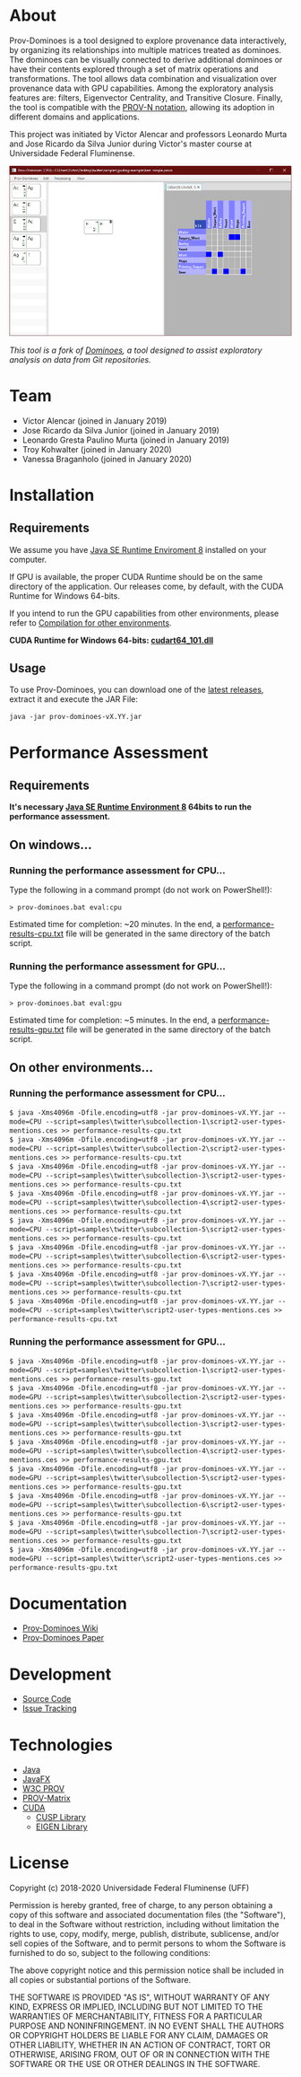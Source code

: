 # About

Prov-Dominoes is a tool designed to explore provenance data interactively, by organizing its relationships into multiple matrices treated as dominoes. The dominoes can be visually connected to derive additional dominoes or have their contents explored through a set of matrix operations and transformations. The tool allows data combination and visualization over provenance data with GPU capabilities. Among the exploratory analysis features are: filters, Eigenvector Centrality, and Transitive Closure. Finally, the tool is compatible with the [PROV-N notation](https://www.w3.org/TR/prov-n/), allowing its adoption in different domains and applications.

This project was initiated by Victor Alencar and professors Leonardo Murta and Jose Ricardo da Silva Junior during Victor's master course at Universidade Federal Fluminense.

![Prov-Dominoes GUI](https://github.com/gems-uff/prov-dominoes/blob/media/gui.png?raw=true)

*This tool is a fork of [Dominoes](https://github.com/gems-uff/dominoes), a tool designed to assist exploratory analysis on data from Git repositories.*

# Team

* Victor Alencar (joined in January 2019)
* Jose Ricardo da Silva Junior (joined in January 2019)
* Leonardo Gresta Paulino Murta (joined in January 2019)
* Troy Kohwalter (joined in January 2020)
* Vanessa Braganholo (joined in January 2020)

# Installation

## Requirements

We assume you have [Java SE Runtime Enviroment 8](https://www.oracle.com/java/technologies/javase-jre8-downloads.html) installed on your computer. 

If GPU is available, the proper CUDA Runtime should be on the same directory of the application. Our releases come, by default, with the CUDA Runtime for Windows 64-bits. 

If you intend to run the GPU capabilities from other environments, please refer to [Compilation for other environments](https://github.com/gems-uff/prov-dominoes/wiki/Compilation).

**CUDA Runtime for Windows 64-bits: [cudart64_101.dll](https://github.com/gems-uff/prov-dominoes/blob/master/prov-cuda/src/main/resources/lib/win_64/cudart64_101.dll)**

## Usage
To use Prov-Dominoes, you can download one of the [latest releases](https://github.com/gems-uff/prov-dominoes/releases/latest), extract it and execute the JAR File:
```
java -jar prov-dominoes-vX.YY.jar
```

# Performance Assessment

## Requirements
**It's necessary [Java SE Runtime Environment 8](https://www.oracle.com/java/technologies/javase-jre8-downloads.html) 64bits to run the performance assessment.**

## On windows...

### Running the performance assessment for CPU...
Type the following in a command prompt (do not work on PowerShell!):
```
> prov-dominoes.bat eval:cpu
```
Estimated time for completion: ~20 minutes. In the end, a [performance-results-cpu.txt](https://github.com/gems-uff/prov-dominoes/blob/master/performance-assessment/performance-results-cpu.txt) file will be generated in the same directory of the batch script.

### Running the performance assessment for GPU...
Type the following in a command prompt (do not work on PowerShell!):
```
> prov-dominoes.bat eval:gpu
```
Estimated time for completion: ~5 minutes. In the end, a [performance-results-gpu.txt](https://github.com/gems-uff/prov-dominoes/blob/master/performance-assessment/performance-results-gpu.txt) file will be generated in the same directory of the batch script.

## On other environments...

### Running the performance assessment for CPU...
```
$ java -Xms4096m -Dfile.encoding=utf8 -jar prov-dominoes-vX.YY.jar --mode=CPU --script=samples\twitter\subcollection-1\script2-user-types-mentions.ces >> performance-results-cpu.txt
$ java -Xms4096m -Dfile.encoding=utf8 -jar prov-dominoes-vX.YY.jar --mode=CPU --script=samples\twitter\subcollection-2\script2-user-types-mentions.ces >> performance-results-cpu.txt
$ java -Xms4096m -Dfile.encoding=utf8 -jar prov-dominoes-vX.YY.jar --mode=CPU --script=samples\twitter\subcollection-3\script2-user-types-mentions.ces >> performance-results-cpu.txt
$ java -Xms4096m -Dfile.encoding=utf8 -jar prov-dominoes-vX.YY.jar --mode=CPU --script=samples\twitter\subcollection-4\script2-user-types-mentions.ces >> performance-results-cpu.txt
$ java -Xms4096m -Dfile.encoding=utf8 -jar prov-dominoes-vX.YY.jar --mode=CPU --script=samples\twitter\subcollection-5\script2-user-types-mentions.ces >> performance-results-cpu.txt
$ java -Xms4096m -Dfile.encoding=utf8 -jar prov-dominoes-vX.YY.jar --mode=CPU --script=samples\twitter\subcollection-6\script2-user-types-mentions.ces >> performance-results-cpu.txt
$ java -Xms4096m -Dfile.encoding=utf8 -jar prov-dominoes-vX.YY.jar --mode=CPU --script=samples\twitter\subcollection-7\script2-user-types-mentions.ces >> performance-results-cpu.txt
$ java -Xms4096m -Dfile.encoding=utf8 -jar prov-dominoes-vX.YY.jar --mode=CPU --script=samples\twitter\script2-user-types-mentions.ces >> performance-results-cpu.txt
```
### Running the performance assessment for GPU...
```
$ java -Xms4096m -Dfile.encoding=utf8 -jar prov-dominoes-vX.YY.jar --mode=GPU --script=samples\twitter\subcollection-1\script2-user-types-mentions.ces >> performance-results-gpu.txt
$ java -Xms4096m -Dfile.encoding=utf8 -jar prov-dominoes-vX.YY.jar --mode=GPU --script=samples\twitter\subcollection-2\script2-user-types-mentions.ces >> performance-results-gpu.txt
$ java -Xms4096m -Dfile.encoding=utf8 -jar prov-dominoes-vX.YY.jar --mode=GPU --script=samples\twitter\subcollection-3\script2-user-types-mentions.ces >> performance-results-gpu.txt
$ java -Xms4096m -Dfile.encoding=utf8 -jar prov-dominoes-vX.YY.jar --mode=GPU --script=samples\twitter\subcollection-4\script2-user-types-mentions.ces >> performance-results-gpu.txt
$ java -Xms4096m -Dfile.encoding=utf8 -jar prov-dominoes-vX.YY.jar --mode=GPU --script=samples\twitter\subcollection-5\script2-user-types-mentions.ces >> performance-results-gpu.txt
$ java -Xms4096m -Dfile.encoding=utf8 -jar prov-dominoes-vX.YY.jar --mode=GPU --script=samples\twitter\subcollection-6\script2-user-types-mentions.ces >> performance-results-gpu.txt
$ java -Xms4096m -Dfile.encoding=utf8 -jar prov-dominoes-vX.YY.jar --mode=GPU --script=samples\twitter\subcollection-7\script2-user-types-mentions.ces >> performance-results-gpu.txt
$ java -Xms4096m -Dfile.encoding=utf8 -jar prov-dominoes-vX.YY.jar --mode=GPU --script=samples\twitter\script2-user-types-mentions.ces >> performance-results-gpu.txt
```

# Documentation

* [Prov-Dominoes Wiki](https://github.com/gems-uff/prov-dominoes/wiki)
* [Prov-Dominoes Paper](http://#pending)

# Development

* [Source Code](https://github.com/gems-uff/prov-dominoes)
* [Issue Tracking](https://github.com/gems-uff/prov-dominoes/issues)

# Technologies

* [Java](http://java.com)
* [JavaFX](http://docs.oracle.com/javafx/)
* [W3C PROV](https://www.w3.org/TR/2013/NOTE-prov-overview-20130430/)
* [PROV-Matrix](https://github.com/gems-uff/prov-matrix)
* [CUDA](http://www.nvidia.com/object/cuda_home_new.html)
  - [CUSP Library](https://cusplibrary.github.io/)
  - [EIGEN Library](http://eigen.tuxfamily.org/index.php?title=Main_Page)


# License

Copyright (c) 2018-2020 Universidade Federal Fluminense (UFF)

Permission is hereby granted, free of charge, to any person obtaining a copy
of this software and associated documentation files (the "Software"), to deal
in the Software without restriction, including without limitation the rights
to use, copy, modify, merge, publish, distribute, sublicense, and/or sell
copies of the Software, and to permit persons to whom the Software is
furnished to do so, subject to the following conditions:

The above copyright notice and this permission notice shall be included in
all copies or substantial portions of the Software.

THE SOFTWARE IS PROVIDED "AS IS", WITHOUT WARRANTY OF ANY KIND, EXPRESS OR
IMPLIED, INCLUDING BUT NOT LIMITED TO THE WARRANTIES OF MERCHANTABILITY,
FITNESS FOR A PARTICULAR PURPOSE AND NONINFRINGEMENT. IN NO EVENT SHALL THE
AUTHORS OR COPYRIGHT HOLDERS BE LIABLE FOR ANY CLAIM, DAMAGES OR OTHER
LIABILITY, WHETHER IN AN ACTION OF CONTRACT, TORT OR OTHERWISE, ARISING FROM,
OUT OF OR IN CONNECTION WITH THE SOFTWARE OR THE USE OR OTHER DEALINGS IN
THE SOFTWARE.
